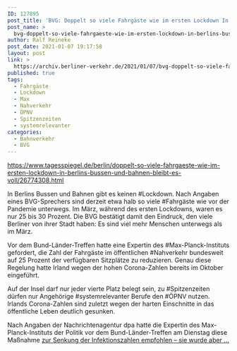 ```yaml
---
ID: 127895
post_title: 'BVG: Doppelt so viele Fahrgäste wie im ersten Lockdown In Berlins Bussen und Bahnen bleibt es voll Etwa halb so viele Fahrgäste wie vor Corona verzeichnet die BVG derzeit &#8230;, aus der Tagesspiegel'
post_name: >
  bvg-doppelt-so-viele-fahrgaeste-wie-im-ersten-lockdown-in-berlins-bussen-und-bahnen-bleibt-es-voll-etwa-halb-so-viele-fahrgaeste-wie-vor-corona-verzeichnet-die-bvg-derzeit-aus-der-tagesspiegel
author: Ralf Reineke
post_date: 2021-01-07 19:17:58
layout: post
link: >
  https://archiv.berliner-verkehr.de/2021/01/07/bvg-doppelt-so-viele-fahrgaeste-wie-im-ersten-lockdown-in-berlins-bussen-und-bahnen-bleibt-es-voll-etwa-halb-so-viele-fahrgaeste-wie-vor-corona-verzeichnet-die-bvg-derzeit-aus-der-tagesspiegel/
published: true
tags:
  - Fahrgäste
  - Lockdown
  - Max
  - Nahverkehr
  - ÖPNV
  - Spitzenzeiten
  - systemrelevanter
categories:
  - Bahnverkehr
  - BVG
---
```

https://www.tagesspiegel.de/berlin/doppelt-so-viele-fahrgaeste-wie-im-ersten-lockdown-in-berlins-bussen-und-bahnen-bleibt-es-voll/26774308.html

In Berlins Bussen und Bahnen gibt es keinen #Lockdown. Nach Angaben eines BVG-Sprechers sind derzeit etwa halb so viele #Fahrgäste wie vor der Pandemie unterwegs. Im März, während des ersten Lockdowns, waren es nur 25 bis 30 Prozent. Die BVG bestätigt damit den Eindruck, den viele Berliner von ihrer Stadt haben: Es sind viel mehr Menschen unterwegs als im März.

Vor dem Bund-Länder-Treffen hatte eine Expertin des #Max-Planck-Instituts gefordert, die Zahl der Fahrgäste im öffentlichen #Nahverkehr bundesweit auf 25 Prozent der verfügbaren Sitzplätze zu reduzieren. Genau diese Regelung hatte Irland wegen der hohen Corona-Zahlen bereits im Oktober eingeführt.

Auf der Insel darf nur jeder vierte Platz belegt sein, zu #Spitzenzeiten dürfen nur Angehörige #systemrelevanter Berufe den #ÖPNV nutzen. Irlands Corona-Zahlen sind zuletzt wegen der harten Einschnitte in das öffentliche Leben deutlich gesunken.

Nach Angaben der Nachrichtenagentur dpa hatte die Expertin des Max-Planck-Instituts der Politik vor dem Bund-Länder-Treffen am Dienstag diese Maßnahme <a href="https://www.tagesspiegel.de/berlin/doppelt-so-viele-fahrgaeste-wie-im-ersten-lockdown-in-berlins-bussen-und-bahnen-bleibt-es-voll/26774308.html">zur Senkung der Infektionszahlen empfohlen – sie wurde aber ...</a>